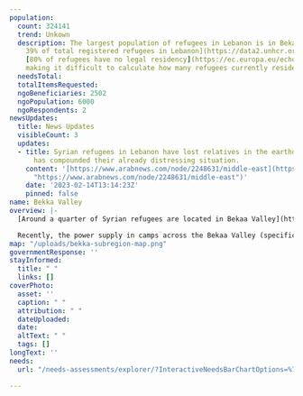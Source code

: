 ```yaml
---
population:
  count: 324141
  trend: Unkown
  description: The largest population of refugees in Lebanon is in Bekaa, which hosts[
    39% of total registered refugees in Lebanon](https://data2.unhcr.org/en/situations/syria/location/71).
    [80% of refugees have no legal residency](https://ec.europa.eu/echo/news-stories/stories/syrian-refugees-lebanon-between-hammer-and-anvil_en),
    making it difficult to calculate how many refugees currently reside in the country.
  needsTotal: 
  totalItemsRequested: 
  ngoBeneficiaries: 2502
  ngoPopulation: 6000
  ngoRespondents: 2
newsUpdates:
  title: News Updates
  visibleCount: 3
  updates:
  - title: Syrian refugees in Lebanon have lost relatives in the earthquake, which
      has compounded their already distressing situation.
    content: '[https://www.arabnews.com/node/2248631/middle-east](https://www.arabnews.com/node/2248631/middle-east
      "https://www.arabnews.com/node/2248631/middle-east")'
    date: '2023-02-14T13:14:23Z'
    pinned: false
name: Bekka Valley
overview: |-
  [Around a quarter of Syrian refugees are located in Bekaa Valley](https://reporting.unhcr.org/document/2972). The Lebanese government does not permit large camps, and as a result, informal, small, makeshift camps without essential services are commonplace. The region is one of the most economically deprived; it is common for [children to be taken out of school so they can go into full-time work to support their families](https://www.thenationalnews.com/weekend/2022/09/09/syrian-refugees-forced-to-choose-between-school-or-work-in-lebanons-bekaa-valley/).

  Recently, the power supply in camps across the Bekaa Valley (specifically Arsal) [is frequently suspended due to the rise in the price of mazout (fuel oil)](https://diyaruna.com/en_GB/articles/cnmi_di/features/2022/03/29/feature-01). The shutdown of generators profoundly affects the lives of displaced people. Darkness prevents children from being able to access remote learning, spoils food in refrigerators, prevents the provision of medical services, and gives rise to crime.
map: "/uploads/bekka-subregion-map.png"
governmentResponse: ''
stayInformed:
  title: " "
  links: []
coverPhoto:
  asset: ''
  caption: " "
  attribution: " "
  dateUploaded: 
  date: 
  altText: " "
  tags: []
longText: ''
needs:
  url: "/needs-assessments/explorer/?InteractiveNeedsBarChartOptions=%7B%22filters%22%3A%7B%22search%22%3A%22%22%2C%22quarter%22%3A%222023+Q1%22%2C%22region%22%3A%22Lebanon%22%2C%22subregion%22%3A%22Bekka+Valley%22%7D%2C%22axis%22%3A%7B%22indexBy%22%3A%22Category%22%2C%22groupBy%22%3A%22Item%22%7D%2C%22sort%22%3A%7B%22by%22%3A%22Label%22%2C%22order%22%3A%22Ascending%22%7D%7D&InteractiveNeedsBarChartTitle=Q1+2023+Bekka+Valle"

---
```

